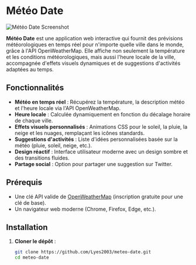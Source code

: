 # Météo Date

![Météo Date Screenshot](screenshot.png) <!-- Remplacez par une capture d'écran réelle si possible -->

**Météo Date** est une application web interactive qui fournit des prévisions météorologiques en temps réel pour n'importe quelle ville dans le monde, grâce à l'API OpenWeatherMap. Elle affiche non seulement la température et les conditions météorologiques, mais aussi l'heure locale de la ville, accompagnée d'effets visuels dynamiques et de suggestions d'activités adaptées au temps.

## Fonctionnalités

- **Météo en temps réel** : Récupérez la température, la description météo et l'heure locale via l'API OpenWeatherMap.
- **Heure locale** : Calculée dynamiquement en fonction du décalage horaire de chaque ville.
- **Effets visuels personnalisés** : Animations CSS pour le soleil, la pluie, la neige et les nuages, remplaçant les icônes standards.
- **Suggestions d'activités** : Liste d'idées personnalisées basée sur la météo (pluie, soleil, neige, etc.).
- **Design réactif** : Interface utilisateur moderne avec un design sombre et des transitions fluides.
- **Partage social** : Option pour partager une suggestion sur Twitter.

## Prérequis

- Une clé API valide de [OpenWeatherMap](https://openweathermap.org/api) (inscription gratuite pour une clé de base).
- Un navigateur web moderne (Chrome, Firefox, Edge, etc.).

## Installation

1. **Cloner le dépôt** :
   ```bash
   git clone https://github.com/Lyes2003/meteo-date.git
   cd meteo-date
